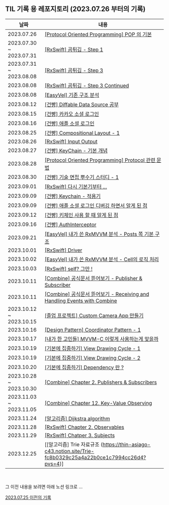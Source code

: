 ## TIL 기록 용 레포지토리 (2023.07.26 부터의 기록)

|날짜|내용|
|----|---|
|2023.07.26|[\[Protocol Oriented Programming\] POP 의 기본](https://thin-asiago-c43.notion.site/Protocol-Oriented-Programming-f727d191441944f392a1d9483d2c586b?pvs=4)|
|2023.07.30 ~ 2023.07.31|[\[RxSwift\] 곰튀김 - Step 1](https://thin-asiago-c43.notion.site/RxSwift-Step-1-c56b7f9579e04e98a58529b4320615ae?pvs=4)|
|2023.07.31 ~ 2023.08.08|[\[RxSwift\] 곰튀김 - Step 3](https://thin-asiago-c43.notion.site/RxSwift-Step-3-2c14acd1f7594cdcb39e27c329d6c76d?pvs=4)|
|2023.08.08|[\[RxSwift\] 곰튀김 - Step 3 Continued](https://thin-asiago-c43.notion.site/RxSwift-Step-3-Cont-22fdcc58e6df4ddabff55cff4122c204?pvs=4)|
|2023.08.08|[\[EasyVel\] 기존 구조 분석](https://thin-asiago-c43.notion.site/Velog-1-56244e4914274f13a3b915aeaa6f15dc?pvs=4)|
|2023.08.12|[\[건빵\] Diffable Data Source 공부](https://thin-asiago-c43.notion.site/DiffableDataSource-4d0441bb26ed4ae29be2416e41f87f59?pvs=4)|
|2023.08.15|[\[건빵\] 카카오 소셜 로그인](https://thin-asiago-c43.notion.site/Kakao-Social-Login-b6ff5cc0b0cc4eb68b6005e4a5842e56?pvs=4)||
|2023.08.16|[\[건빵\] 애플 소셜 로그인](https://thin-asiago-c43.notion.site/Apple-Social-Login-0f3142d8d28f43e1a8a2986a1ca2e60e?pvs=4)|
|2023.08.25|[\[건빵\] Compositional Layout - 1](https://thin-asiago-c43.notion.site/Compositional-Layout-1-a3c607fea50443799225083e5af2bbe1?pvs=4)|
|2023.08.26|[\[RxSwift\] Input Output](https://thin-asiago-c43.notion.site/RxSwift-MVVM-Input-Output-e996591bc2d84afb9eeb28800cc55c5f?pvs=4)|
|2023.08.27|[\[건빵\] KeyChain - 기본 개념](https://thin-asiago-c43.notion.site/Using-the-Keychain-to-Manage-User-Secrets-177be748b9fb4d90ab08d8c2d6f8b708?pvs=4)|
|2023.08.28|[\[Protocol Oriented Programming\] Protocol 관련 문법](https://thin-asiago-c43.notion.site/Protocol-a3acc4e02aee43c0add01cabc931fe86?pvs=4)|
|2023.08.30|[\[건빵\] 기술 면접 뿌수기 스터디 - 1](https://thin-asiago-c43.notion.site/Study-8-30-1-7dfb4e399f03452d943fe67300d6e99e?pvs=4)|
|2023.09.01|[\[RxSwift\] 다시 기본기부터 ...](https://thin-asiago-c43.notion.site/RxSwift-d4de65f2c1324719b3ec5e4391ee7e00?pvs=4)|
|2023.09.09|[\[건빵\] Keychain - 적용기](https://thin-asiago-c43.notion.site/Keychain-acd6b416e3dd45058f19b865898ade75?pvs=4)|
|2023.09.09|[\[건빵\] 애플 소셜 로그인 디버깅 하면서 알게 된 점](https://thin-asiago-c43.notion.site/Apple-Social-Login-f3116992d9294de3bcf525d8102ad014?pvs=4)|
|2023.09.12|[\[건빵\] 키체인 사용 할 때 알게 된 점](https://thin-asiago-c43.notion.site/Keychain-684f996966a24f64b1a5fc269d8cd9e1?pvs=4)|
|2023.09.16|[\[건빵\] AuthInterceptor](https://thin-asiago-c43.notion.site/API-AuthInterceptor-3eae663dcf6644198b34af345a71892f?pvs=4)|
|2023.09.21|[\[EasyVel\] 내가 쓴 RxMVVM 분석 - Posts 쪽 기본 구조](https://thin-asiago-c43.notion.site/RxMVVM-RxMVVM-058d410633e74cd5a854470086789656?pvs=4)|
|2023.10.01|[\[RxSwift\] Driver](https://thin-asiago-c43.notion.site/RxSwift-Driver-eb301118ea5d4bbaa3d85d442d05e536?pvs=4)|
|2023.10.02|[\[EasyVel\] 내가 쓴 RxMVVM 분석 - Cell의 로직 처리](https://thin-asiago-c43.notion.site/Velog-RxMVVM-Cell-bf61259c1b87493bbd8833a493edac00?pvs=4)|
|2023.10.03|[\[RxSwift\] self? 그만 !](https://thin-asiago-c43.notion.site/RxSwift-weak-self-fc393eea23c245d8bdabd947d4517723?pvs=4)|
|2023.10.11|[\[Combine\] 공식문서 뜯어보기 - Publisher & Subscriber](https://thin-asiago-c43.notion.site/Combine-Publisher-Subscriber-e817c9ce9b8d4c0fa0ad7a4b699e82d9?pvs=4)|
|2023.10.11|[\[Combine\] 공식문서 뜯어보기 - Receiving and Handling Events with Combine](https://thin-asiago-c43.notion.site/Combine-Receiving-and-Handling-Events-with-Combine-c7b982102b54415faaa99443ccadb822?pvs=4)|
|2023.10.12 ~ 2023.10.15|[\[졸업 프로젝트\] Custom Camera App 만들기](https://thin-asiago-c43.notion.site/Making-Custom-Camera-0c336c0a55434dfeb50a8a223a96d4d4?pvs=4)|
|2023.10.16|[\[Design Pattern\] Coordinator Pattern - 1](https://thin-asiago-c43.notion.site/Coordinator-Pattern-1-d80a07a99f9f4ffeb887db856269a5cf?pvs=4)|
|2023.10.17|[\[내가 한 고민들\] MVVM-C 이렇게 사용하는게 맞을까](https://thin-asiago-c43.notion.site/Coordinator-Pattern-c53a9ccccc0f4ba59025cc0efcc390e4?pvs=4)|
|2023.10.19|[\[기본에 집중하기\] View Drawing Cycle - 1](https://thin-asiago-c43.notion.site/View-Drawing-Cycle-1-2ab17a5f762649218fb3e92d8c388c90?pvs=4)|
|2023.10.19|[\[기본에 집중하기\] View Drawing Cycle - 2](https://thin-asiago-c43.notion.site/View-Drawing-Cycle-2-3ade5833055342f7b297e4f191f15983?pvs=4)|
|2023.10.20|[\[기본에 집중하기\] Dependency 란 ?](https://thin-asiago-c43.notion.site/Depedency-7451b42fdde443c39ddca33342ea0154?pvs=4)|
|2023.10.28 ~ 2023.10.30|[\[Combine\] Chapter 2. Publishers & Subscribers](https://thin-asiago-c43.notion.site/Combine-Chapter-2-Publishers-Subscribers-b4f3f307e75d49b3ae466017865dd05a?pvs=4)
|2023.11.03 ~ 2023.11.05|[\[Combine\] Chapter 12. Key-Value Observing](https://thin-asiago-c43.notion.site/Combine-Chapter-12-Key-Value-Observing-48f545aa079449b8b7d02d32bf8eea20?pvs=4)|
|2023.11.24|[\[알고리즘\] Dijkstra algorithm](https://thin-asiago-c43.notion.site/Dijkstra-algorithm-add84e846515438f8f47449413a2942a?pvs=4)|
|2023.11.28|[\[RxSwift\] Chapter 2. Observables](https://thin-asiago-c43.notion.site/RxSwift-Chap-2-Observables-7370d6e2adb049008b99bfd5b8b7a846?pvs=4)|
|2023.11.29|[\[RxSwift\] Chatper 3. Subjects](https://thin-asiago-c43.notion.site/RxSwift-Chap-3-Subjects-1e6ae3f7ada84f91bbb5a3ac886ab54e?pvs=4)|
|2023.12.25|[\[알고리즘\] Trie 자료규조 (https://thin-asiago-c43.notion.site/Trie-fc8b0329c25a4a22b0ce1c7994cc26d4?pvs=4)]|


<br>

그 이전 내용을 보려면 아래 노션 링크로 ...

[2023.07.25 이전의 기록](https://delicious-anemone-fdd.notion.site/967ace7cb5044d709b8a33a0e7382774?v=2c2d5e50409845369b159b69db0a11cf&pvs=4)
